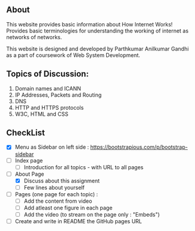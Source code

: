 ## About

This website provides basic information about How Internet Works!
Provides basic terminologies for understanding the working of internet 
as networks of networks. 

This website is designed and developed by Parthkumar Anilkumar Gandhi as a 
part of coursework of Web System Development.


## Topics of Discussion:

1. Domain names and ICANN
2. IP Addresses, Packets and Routing
3. DNS
4. HTTP and HTTPS protocols
5. W3C, HTML and CSS

## CheckList

- [X] Menu as Sidebar on left side : https://bootstrapious.com/p/bootstrap-sidebar
- [ ] Index page
    - [ ] Introduction for all topics - with URL to all pages
- [ ] About Page
    - [X] Discuss about this assignment
    - [ ] Few lines about yourself
- [ ] Pages (one page for each topic) :
    - [ ] Add the content from video
    - [ ] Add atleast one figure in each page
    - [ ] Add the video (to stream on the page only : "Embeds")
- [ ] Create and write in README the GitHub pages URL

